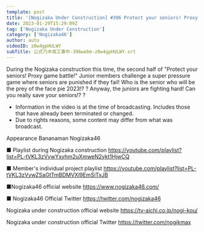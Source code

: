 ```yaml
---
template: post
title: '[Nogizaka Under Construction] #396 Protect your seniors! Proxy game battle! part 2'
date: 2023-01-29T15:29:09Z
tag: ['Nogizaka Under Construction']
category: ['Nogizaka46']
author: auto 
videoID: z0w4gpHULWY
subTitle: 公式乃木坂工事中-396webm-z0w4gpHULWY.srt
---
```

During the Nogizaka construction this time, the second half of "Protect your seniors! Proxy game battle!"
Junior members challenge a super pressure game where seniors are punished if they fail!
Who is the senior who will be the prey of the face pie 2023!? ?
Anyway, the juniors are fighting hard! Can you really save your seniors!? ?

* Information in the video is at the time of broadcasting. Includes those that have already been terminated or changed.
* Due to rights reasons, some content may differ from what was broadcast.

Appearance
Bananaman Nogizaka46

■ Playlist during Nogizaka construction
https://youtube.com/playlist?list=PL-tVKL3zVywYxyhm2uXmweN2ykt1HjwCQ

■ Member's individual project playlist
https://youtube.com/playlist?list=PL-tVKL3zVywZSaGtTmBDMVXl9EmSiTxJB

■Nogizaka46 official website
https://www.nogizaka46.com/

■ Nogizaka46 Official Twitter
https://twitter.com/nogizaka46

Nogizaka under construction official website
https://tv-aichi.co.jp/nogi-kou/

Nogizaka under construction official Twitter
https://twitter.com/nogikmax
